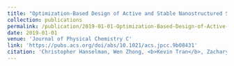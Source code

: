 ```yaml
---
title: "Optimization-Based Design of Active and Stable Nanostructured Surfaces"
collection: publications
permalink: /publication/2019-01-01-Optimization-Based-Design-of-Active-and-Stable-Nanostructured-Surfaces
date: 2019-01-01
venue: 'Journal of Physical Chemistry C'
link: 'https://pubs.acs.org/doi/abs/10.1021/acs.jpcc.9b08431'
citation: 'Christopher Hanselman, Wen Zhong, <b>Kevin Tran</b>, Zachary Ulissi, Chrysanthos Gounaris, "Optimization-Based Design of Active and Stable Nanostructured Surfaces". Journal of Physical Chemistry C, 2019.'
---
```

